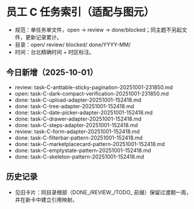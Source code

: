 # 员工 C 任务索引（适配与图元）

- 规范：单任务单文件，open → review → done/blocked；同主题不另起文件，更新记录累计。
- 目录：open/ review/ blocked/ done/YYYY-MM/
- 时间：台北精确时间 + 时区标注。

## 今日新增（2025-10-01）
- review: task-C-anttable-sticky-pagination-20251001-231850.md
- open: task-C-dark-compact-verification-20251001-231850.md
- done: task-C-upload-adapter-20251001-152418.md
- done: task-C-tree-adapter-20251001-152418.md
- done: task-C-date-picker-adapter-20251001-152418.md
- done: task-C-drawer-adapter-20251001-152418.md
- done: task-C-steps-adapter-20251001-152418.md
- review: task-C-form-adapter-20251001-152418.md
- done: task-C-filterbar-pattern-20251001-152418.md
- done: task-C-marketplacecard-pattern-20251001-152418.md
- done: task-C-emptystate-pattern-20251001-152418.md
- done: task-C-skeleton-pattern-20251001-152418.md

## 历史记录
- 见旧卡片：同目录根部（DONE_/REVIEW_/TODO_ 前缀）保留过渡期一周，并在新卡中建立引用映射。
